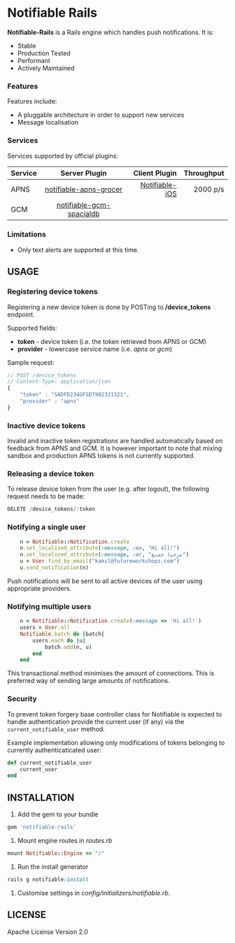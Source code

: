 # Notifiable Rails
<b>Notifiable-Rails</b> is a Rails engine which handles push notifications. It is:

- Stable
- Production Tested
- Performant
- Actively Maintained

### Features
Features include:

- A pluggable architecture in order to support new services
- Message localisation

### Services
Services supported by official plugins: 

| Service       | Server Plugin            | Client Plugin  | Throughput |
| ------------- |:------------------------:| --------------:| ----------:|
| APNS          | <a href="https://github.com/FutureWorkshops/notifiable-apns-grocer">notifiable-apns-grocer</a>   | <a href="https://github.com/FutureWorkshops/Notifiable-iOS">Notifiable-iOS</a> | 2000 p/s   |
| GCM           | <a href="https://github.com/FutureWorkshops/notifiable-gcm-spacialdb">notifiable-gcm-spacialdb</a> |                |            |
### Limitations

- Only text alerts are supported at this time. 

## USAGE

### Registering device tokens

Registering a new device token is done by POSTing to <b>/device_tokens</b> endpoint.

Supported fields:

- <b>token</b> - device token (i.e. the token retrieved from APNS or GCM)
- <b>provider</b> - lowercase service name (i.e. <i>apns</i> or <i>gcm</i>)

Sample request:
```javascript
// POST /device_tokens
// Content-Type: application/json
{
    "token" : "SADFD234GFSD7982321321",
    "provider" : "apns"
}
```

### Inactive device tokens

Invalid and inactive token registrations are handled automatically based on feedback from APNS and GCM.
It is however important to note that mixing sandbox and production APNS tokens is not currently supported.

### Releasing a device token

To release device token from the user (e.g. after logout), the following request needs to be made:
```javascript
DELETE /device_tokens/:token
```

### Notifying a single user

```ruby
    n = Notifiable::Notification.create
    n.set_localized_attribute(:message, :en, "Hi all!")
    n.set_localized_attribute(:message, :ar, "مرحبا جميع")
    u = User.find_by_email("kamil@futureworkshops.com")
    u.send_notification(n)
```
Push notifications will be sent to all active devices of the user using appropriate providers.

### Notifying multiple users

```ruby
    n = Notifiable::Notification.create(:message => 'Hi all!')
    users = User.all
    Notifiable.batch do |batch|
        users.each do |u|
            batch.add(n, u)    
        end
    end
```
This transactional method minimises the amount of connections. This is preferred way of sending large amounts of notifications.


### Security

To prevent token forgery base controller class for Notifiable is expected to handle authentication provide the current user (if any) via the ```current_notifiable_user``` method.

Example implementation allowing only modifications of tokens belonging to currently authenticaticated user:

```ruby
def current_notifiable_user
    current_user
end
```

## INSTALLATION

1. Add the gem to your bundle
```ruby 
gem 'notifiable-rails'
```

1. Mount engine routes in <i>routes.rb</i>
```ruby
mount Notifiable::Engine => "/"
```

1. Run the install generator
```ruby
rails g notifiable:install
```

1. Customise settings in <i>config/initializers/notifiable.rb</i>.

## LICENSE

Apache License Version 2.0
